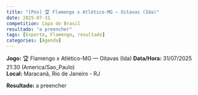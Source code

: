 ```yaml
---
title: "[Pós] 🏆 Flamengo x Atlético-MG — Oitavas (Ida)"
date: 2025-07-31
competition: Copa do Brasil
resultado: "a preencher"
tags: [Esporte, Flamengo, resultado]
categories: [Agenda]
---
```


**Jogo:** 🏆 Flamengo x Atlético-MG — Oitavas (Ida)
**Data/Hora:** 31/07/2025 21:30 (America/Sao_Paulo)  
**Local:** Maracanã, Rio de Janeiro - RJ  

**Resultado:** a preencher
